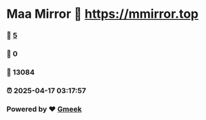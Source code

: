 # Maa Mirror :link: https://mmirror.top 
### :page_facing_up: [5](https://mmirror.top/tag.html) 
### :speech_balloon: 0 
### :hibiscus: 13084 
### :alarm_clock: 2025-04-17 03:17:57 
### Powered by :heart: [Gmeek](https://github.com/Meekdai/Gmeek)
